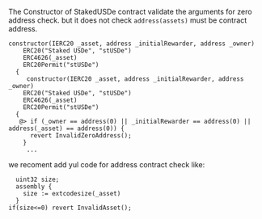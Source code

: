 The Constructor of StakedUSDe contract validate the arguments for zero address check. but it does not check `address(assets)` must be contract address.

```
constructor(IERC20 _asset, address _initialRewarder, address _owner)
    ERC20("Staked USDe", "stUSDe")
    ERC4626(_asset)
    ERC20Permit("stUSDe")
  {
     constructor(IERC20 _asset, address _initialRewarder, address _owner)
    ERC20("Staked USDe", "stUSDe")
    ERC4626(_asset)
    ERC20Permit("stUSDe")
  {
   @> if (_owner == address(0) || _initialRewarder == address(0) || address(_asset) == address(0)) {
      revert InvalidZeroAddress();
    }
     ...
```
we recoment add yul code for address contract check like:
```
  uint32 size;
  assembly {
    size := extcodesize(_asset)
  }
if(size<=0) revert InvalidAsset();

```